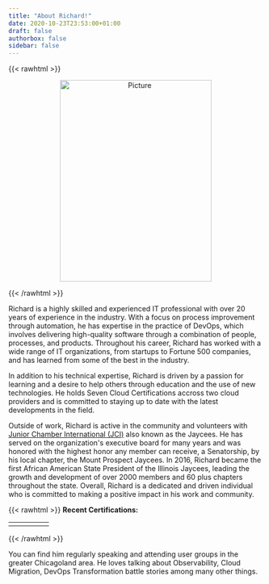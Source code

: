 ```yaml
---
title: "About Richard!"
date: 2020-10-23T23:53:00+01:00
draft: false
authorbox: false
sidebar: false
---
```

{{< rawhtml >}}
<center>
<p align="center">
<img src="https://gogorichiesitefiles.blob.core.windows.net/publicfiles/avataaars.png"
        alt="Picture"
        width="300"
        height="400"
        style="display: block; margin: 0 auto" />
</center>
{{< /rawhtml >}}

Richard is a highly skilled and experienced IT professional with over 20 years of experience in the industry. With a focus on process improvement through automation, he has expertise in the practice of DevOps, which involves delivering high-quality software through a combination of people, processes, and products. Throughout his career, Richard has worked with a wide range of IT organizations, from startups to Fortune 500 companies, and has learned from some of the best in the industry.

In addition to his technical expertise, Richard is driven by a passion for learning and a desire to help others through education and the use of new technologies. He holds Seven Cloud Certifications accross two cloud providers and is committed to staying up to date with the latest developments in the field.

Outside of work, Richard is active in the community and volunteers with [Junior Chamber International (JCI)](https://www.jci.cc) also known as the Jaycees. He has served on the organization's executive board for many years and was honored with the highest honor any member can receive, a Senatorship, by his local chapter, the Mount Prospect Jaycees. In 2016, Richard became the first African American State President of the Illinois Jaycees, leading the growth and development of over 2000 members and 60 plus chapters throughout the state. Overall, Richard is a dedicated and driven individual who is committed to making a positive impact in his work and community.

{{< rawhtml >}}
<b>Recent Certifications:</b>
<p>
<table style="border-collapse: collapse;" >
 <tbody>
  <tr>
   <td>
            <div data-iframe-width="150" data-iframe-height="270" data-share-badge-id="01c6ba14-2202-4f0e-a112-b61b649fc89e" data-share-badge-host="https://www.credly.com"></div><script type="text/javascript" async src="//cdn.credly.com/assets/utilities/embed.js"></script>
            </td>
   <td>
            <div data-iframe-width="150" data-iframe-height="270" data-share-badge-id="57b981fb-b298-4182-99d2-2cdcad0c3d51" data-share-badge-host="https://www.credly.com"></div><script type="text/javascript" async src="//cdn.credly.com/assets/utilities/embed.js"></script>
            </td>
   <td>
         <div data-iframe-width="150" data-iframe-height="270" data-share-badge-id="f5f62a89-980d-455f-b43c-87947807fd38" data-share-badge-host="https://www.credly.com"></div><script type="text/javascript" async src="//cdn.credly.com/assets/utilities/embed.js"></script>
            </td>
   <td>
            <div data-iframe-width="150" data-iframe-height="270" data-share-badge-id="c8290241-1f13-440a-8081-25625cbceb9b" data-share-badge-host="https://www.credly.com"></div><script type="text/javascript" async src="//cdn.credly.com/assets/utilities/embed.js"></script>
            </td>
   <td>
            <div data-iframe-width="150" data-iframe-height="270" data-share-badge-id="2353f058-fa79-40bc-a58b-31319e145317" data-share-badge-host="https://www.credly.com"></div><script type="text/javascript" async src="//cdn.credly.com/assets/utilities/embed.js"></script>
            </td>
  </tr>
 </tbody>
</table>
{{< /rawhtml >}}

You can find him regularly speaking and attending user groups in the greater Chicagoland area. He loves talking about Observability, Cloud Migration, DevOps Transformation battle stories among many other things.
